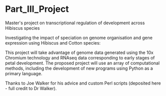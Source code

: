 # Part_III_Project
Master's project on transcriptional regulation of development across Hibiscus species

Investigating the impact of speciation on genome organisation and gene expression using Hibiscus and Cotton species:

This project will take advantage of genome data generated using the 10x Chromium technology and RNAseq data corresponding to early stages of petal development.
The proposed project will use an array of computational methods, including the development of new programs using Python as a primary language. 

Thanks to Joe Walker for his advice and custom Perl scripts (deposited here - full credit to Dr Walker).
